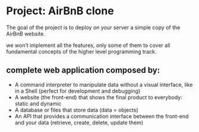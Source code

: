# Project: AirBnB clone
The goal of the project is to deploy on your server a simple copy of the AirBnB website.

we won’t implement all the features, only some of them to cover all fundamental concepts of the higher level programming track.

## complete web application composed by:

- A command interpreter to manipulate data without a visual interface, like in a Shell (perfect for development and debugging)
- A website (the front-end) that shows the final product to everybody: static and dynamic
- A database or files that store data (data = objects)
- An API that provides a communication interface between the front-end and your data (retrieve, create, delete, update them)
